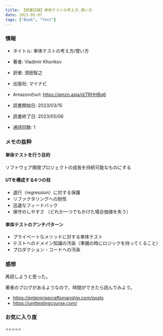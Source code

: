 ```yaml
---
title: 【読書記録】単体テストの考え方_使い方
date: 2023-05-07
tags: ["Book", "Test"]
---
```


### 情報
- タイトル: 単体テストの考え方/使い方
- 著者: Vladimir Khorikov 
- 訳者: 須田智之
- 出版社: マイナビ
- Amazonのurl: https://amzn.asia/d/7RHHBq6

- 読書開始日: 2023/03/15
- 読書終了日: 2023/05/06
- 通読回数: 1

### メモの抜粋
#### 単体テストを行う目的
ソフトウェア開発プロジェクトの成長を持続可能なものにする

#### UTを構成する4つの柱
- 退行（regression）に対する保護
- リファクタリングへの耐性
- 迅速なフィードバック
- 保守のしやすさ
（どれか一つでもかけた場合価値を失う）

#### 単体テストのアンチパターン
- プライベートなメソッドに対する単体テスト
- テストへのドメイン知識の汚染（準備の時にロジックを持ってくること）
- プロダクション・コードへの汚染

### 感想
再読しようと思った。

著者のブログがあるようなので、時間ができたら読んでみよう。
- https://enterprisecraftsmanship.com/posts
- https://unittestingcourse.com/

### お気に入り度
⭐️⭐️⭐️⭐️⭐️